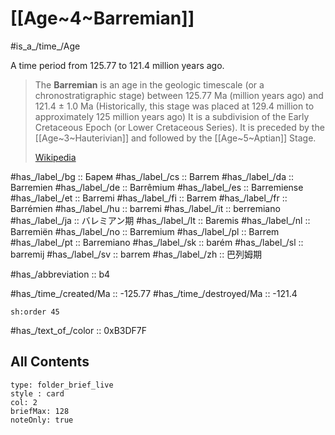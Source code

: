 # [[Age~4~Barremian]] 

#is_a_/time_/Age 

A time period from 125.77 to 121.4 million years ago. 

> The **Barremian** is an age in the geologic timescale (or a chronostratigraphic stage) between 125.77 Ma (million years ago) and 121.4 ± 1.0 Ma (Historically, this stage was placed at 129.4 million to approximately 125 million years ago) It is a subdivision of the Early Cretaceous Epoch (or Lower Cretaceous Series). It is preceded by the [[Age~3~Hauterivian]] and followed by the [[Age~5~Aptian]] Stage.
>
> [Wikipedia](https://en.wikipedia.org/wiki/Barremian)

#has_/label_/bg  :: Барем
#has_/label_/cs  :: Barrem
#has_/label_/da  :: Barremien
#has_/label_/de  :: Barrêmium
#has_/label_/es  :: Barremiense
#has_/label_/et  :: Barremi
#has_/label_/fi  :: Barrem
#has_/label_/fr  :: Barrémien
#has_/label_/hu  :: barremi
#has_/label_/it  :: berremiano
#has_/label_/ja  :: バレミアン期
#has_/label_/lt  :: Baremis
#has_/label_/nl  :: Barremiën
#has_/label_/no  :: Barremium
#has_/label_/pl  :: Barrem
#has_/label_/pt  :: Barremiano
#has_/label_/sk  :: barém
#has_/label_/sl  :: barremij
#has_/label_/sv  :: barrem
#has_/label_/zh  :: 巴列姆期

#has_/abbreviation :: b4

#has_/time_/created/Ma :: -125.77
#has_/time_/destroyed/Ma :: -121.4 

    sh:order 45 

#has_/text_of_/color :: 0xB3DF7F

## All Contents

```ccard
type: folder_brief_live
style : card
col: 2
briefMax: 128
noteOnly: true
```


